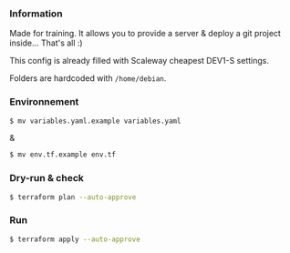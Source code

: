 ### Information

Made for training. It allows you to provide a server & deploy a git project inside... That's all :) 

This config is already filled with Scaleway cheapest DEV1-S settings.

Folders are hardcoded with `/home/debian`.

### Environnement

```bash
$ mv variables.yaml.example variables.yaml
```

&

```bash
$ mv env.tf.example env.tf
```

### Dry-run & check

```bash
$ terraform plan --auto-approve
```

### Run

```bash
$ terraform apply --auto-approve
```
